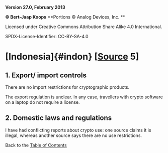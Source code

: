 **Version 27.0, February 2013**

**© Bert-Jaap Koops**
**Portions © Analog Devices, Inc. **  

Licensed under Creative Commons Attribution Share Alike 4.0 International.

SPDX-License-Identifier: CC-BY-SA-4.0

# [Indonesia]{#indon} \[[Source](cls-srce.htm) 5\]

## 1. Export/ import controls  
There are no import restrictions for cryptographic products.

The export regulation is unclear. In any case, travellers with crypto
software on a laptop do not require a license.

## 2. Domestic laws and regulations  
I have had conflicting reports about crypto use: one source claims it is
illegal, whereas another source says there are no use restrictions.

Back to the [Table of Contents](index.md)
